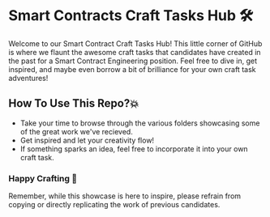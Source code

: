 # Smart Contracts Craft Tasks Hub 🛠️
Welcome to our Smart Contract Craft Tasks Hub! This little corner of GitHub is where we flaunt the awesome craft tasks that candidates have created in the past for a Smart Contract Engineering position. Feel free to dive in, get inspired, and maybe even borrow a bit of brilliance for your own craft task adventures!

## How To Use This Repo?💥
* Take your time to browse through the various folders showcasing some of the great work we've recieved. 
* Get inspired and let your creativity flow!
* If something sparks an idea, feel free to incorporate it into your own craft task.

### Happy Crafting 🚀

Remember, while this showcase is here to inspire, please refrain from copying or directly replicating the work of previous candidates.
